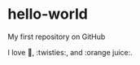 hello-world
===========

My first repository on GitHub

I love :pizza:, :twisties:, and :orange juice:.
